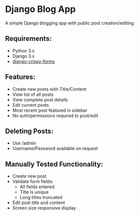 # Django Blog App
A simple Django blogging app with public post creation/editing

## Requirements:

* Python 3.x
* Django 3.x
* [django-crispy-forms](https://django-crispy-forms.readthedocs.io/en/latest/#)


## Features:

* Create new posts with Title/Content
* View list of all posts
* View complete post details
* Edit current posts
* Most recent post featured in sidebar
* No auth/permissions required to post/edit

## Deleting Posts:

* Use /admin
* Username/Password available on request

## Manually Tested Functionality:

* Create new post
* Validate form fields:
  * All fields entered
  * Title is unique
  * Long titles truncated
* Edit post title and content
* Screen size responsive display

